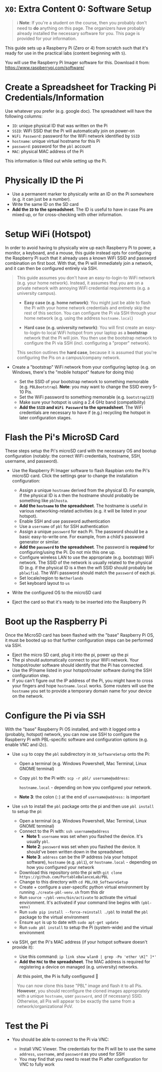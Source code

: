 # `X0`: Extra Content 0: Software Setup

> ℹ️ **Note**: If you're a student on the course, then you probably don't need to **do** anything
> on this page. The organizers have probably already installed the necessary software for you. This 
> page is provided for your information.

This guide sets up a Raspberry Pi (Zero or 4) from scratch such that it's ready for use in the
practical labs (content beginning with `S`).

You will use the Raspberry Pi Imager software for this. Download it from: https://www.raspberrypi.com/software/


# Create a Spreadsheet for Tracking Pi Credentials/Information

Use whatever you prefer (e.g. google doc). The spreadsheet will have the following columns:

- `ID`: unique physical ID that was written on the Pi
- `SSID`: WiFi SSID that the Pi will automatically join on power-on
- `WiFi Password`: password for the WiFi network identified by `SSID`
- `hostname`: unique virtual hostname for this Pi
- `password`: password for the `pbl` account
- `MAC`: physical MAC address of the Pi

This information is filled out while setting up the Pi.


# Physically ID the Pi

- Use a permanent marker to physically write an ID on the Pi somewhere (e.g. it can just be a number).
- Write the same ID on the SD card
- **Add the `ID` to the spreadsheet**. The ID is useful to have in case Pis are mixed up, or for cross-checking with
  other information.


# Setup WiFi (Hotspot)

In order to avoid having to physically wire up each Raspberry Pi to power, a monitor, a keyboard, and
a mouse, this guide instead opts for configuring the Raspberry Pi such that it already uses a known
WiFi SSID and password combination on first boot. With that, the Pi will immediately join a network, and
it can then be configured entirely via SSH.

> This guide assumes you don't have an easy-to-login-to WiFi network (e.g. your home network). Instead,
> it assumes that you are on a private network with annoying WiFi credential requirements (e.g. a university
> campus).
>
> - **Easy case (e.g. home network)**: You might just be able to flash the Pi with your home network
>   credentials and entirely skip the rest of this section. You can configure the Pi via SSH through
>   your home network (e.g. using the address `hostname.local`)
>
> - **Hard case (e.g. university network)**: You will first create an easy-to-login-to local WiFi
>   hotspot from your laptop as a **bootstrap** network that the Pi will join. You then use the
>   bootstrap network to configure the Pi via SSH (incl. configuring a "proper" network).
>
> This section outlines the **hard case**, because it is assumed that you're configuring the Pis
> on a campus/company network.

- Create a "bootstrap" WiFi network from your configuring laptop (e.g. on Windows, there's the
  "mobile hotspot" feature for doing this)

  - Set the SSID of your bootstrap network to something memorable (e.g. `PBLBootstrap`). **Note**: you
    may want to change the SSID every 5-10 Pis.
  - Set the WiFi password to something memorable (e.g. `bootstrap123`)
  - Make sure your hotspot is using a 2.4 GHz band (compatibility)
  - **Add the `SSID` and `WiFi Password` to the spreadsheet**. The WiFi credentials are necessary to have
    if (e.g.) recycling the hotspot in later configuration stages.


# Flash the Pi's MicroSD Card

These steps setup the Pi's microSD card with the necessary OS and bootup configuration (notably: the
correct WiFi credentials, hostname, SSH, username, and password).

- Use the Raspberry Pi Imager software to flash Raspbian onto the Pi's microSD card. Click the settings
  gear to change the installation configuration:

  - Assign a unique `hostname` derived from the physical ID. For example, if the physical ID is `A` then the hostname
    should probably be something like `pblhosta`.
  - **Add the `hostname` to the spreadsheet**. The hostname is useful in various networking-related
    activities (e.g. it will be listed in your hotspot).
  - Enable SSH and use password authentication
  - Use a `username` of `pbl` for SSH authentication
  - Assign a unique `password` for each Pi. The password should be a basic easy-to-write one. For example,
    from a child's password generator or similar.
  - **Add the `password` to the spreadsheet**. The password is **required** for configuring/using the
    Pi. Do not mix this one up.
  - Configure wireless LAN to use the appropriate (e.g. bootstrap) WiFi network. The SSID of the
    network is usually related to the physical ID (e.g. if the physical ID is `A` then the wifi
    SSID should probably be `pblwifia`). The WiFi password should match the `password` of each pi.
  - Set locale/region to `Netherlands`
  - Set keyboard layout to `us`

- Write the configured OS to the microSD card
- Eject the card so that it's ready to be inserted into the Raspberry Pi


# Boot up the Raspberry Pi

Once the MicroSD card has been flashed with the "base" Raspberry Pi OS, it must be booted up so
that further configuration steps can be performed via SSH.

- Eject the micro SD card, plug it into the pi, power up the pi
- The pi should automatically connect to your WiFi network. Your hotspot/router software should
  identify that the Pi has connected.
- Use the IP/name listed in your hotspot/router software during the SSH configuration step.
- If you can't figure out the IP address of the Pi, you might have to cross your fingers and
  hope `hostname.local` works. Some routers will use the `hostname` you set to provide a temporary
  domain name for your device on the network.


# Configure the Pi via SSH

With the "base" Raspberry Pi OS installed, and with it logged onto a (probably, hotspot) network, you
can now use SSH to configure the Raspberry Pi with PBL-specific software and configuration options (e.g.
enable VNC and i2c).

- Use `scp` to copy the `pbl` subdirectory in `X0_SoftwareSetup` onto the Pi:

  - Open a terminal (e.g. Windows Powershell, Mac Terminal, Linux GNOME terminal)
  - Copy `pbl` to the Pi with: `scp -r pbl/ username@address:`

    `hostname.local` - depending on how you configured your network.
  - **Note 3**: the colon (`:`) at the end of `username@address:` is important

- Use `ssh` to install the `pbl` package onto the pi and then use `pbl install` to setup the pi:
  - Open a terminal (e.g. Windows Powershell, Mac Terminal, Linux GNOME terminal)
  - Connect to the Pi with: `ssh username@address`
    - **Note 1**: `username` was set when you flashed the device. It's usually `pbl`.
    - **Note 2**: `password` was set when you flashed the device. It should've been written down in the spreadsheet.
    - **Note 3**: `address` can be the IP address (via your hotspot software), `hostname` (e.g. `pbl1`), or
      `hostname.local` - depending on how you configured your network
  - Download this repository onto the pi with `git clone https://github.com/PortableBalanceLab/PBL`
  - Change to this directory with `cd PBL/X0_SoftwareSetup`
  - Create + configure a user-specific python virtual environment by running `./create-pbl-venv.sh` from this dir
  - Run `source ~/pbl-venv/bin/activate` to activate the virtual environment. It's activated if your command line begins with `(pbl-venv)`
  - Run `sudo pip install --force-reinstall ./pbl` to install the `pbl` package to the virtual environment
  - Ensure `apt` is up to date with `sudo apt-get update`
  - Run `sudo pbl install` to setup the Pi (system-wide) and the virtual environment

- via SSH, get the Pi's MAC address (if your hotspot software doesn't provide it):

  - Use this command: `ip link show wlan0 | grep -Po 'ether \K[^ ]*'`
  - **Add the `MAC` to the spreadsheet**. The MAC address is required for registering a device
    on managed (e.g. university) networks.

> **At this point, the Pi is fully configured** 🥳
>
> You can now clone this base "PBL" image and flash it to all Pis. **However**, you should reconfigure
> the cloned images appropriately with a unique `hostname`, user `password`, and (if necessary) SSID.
> Otherwise, all Pis will appear to be exactly the same from a network/organizational PoV.


# Test the Pi

- You should be able to connect to the Pi via VNC:

  - Install VNC Viewer. The credentials for the Pi will be to use the same `address`, `username`,
    and `password` as you used for SSH
  - You may find that you need to reset the Pi after configuration for VNC to fully work
